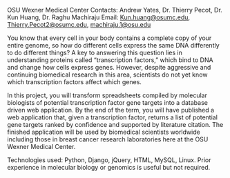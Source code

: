 OSU Wexner Medical Center
Contacts: Andrew Yates, Dr. Thierry Pecot, Dr. Kun Huang, Dr. Raghu Machiraju
Email: Kun.huang@osumc.edu, Thierry.Pecot2@osumc.edu, machiraju.1@osu.edu

You know that every cell in your body contains a complete copy of your entire
genome, so how do different cells express the same DNA differently to do different
things? A key to answering this question lies in understanding proteins called
“transcription factors,” which bind to DNA and change how cells express genes.
However, despite aggressive and continuing biomedical research in this area,
scientists do not yet know which transcription factors affect which genes.

In this project, you will transform spreadsheets compiled by molecular biologists of
potential transcription factor gene targets into a database driven web application.
By the end of the term, you will have published a web application that, given a
transcription factor, returns a list of potential gene targets ranked by confidence
and supported by literature citation. The finished application will be used by
biomedical scientists worldwide including those in breast cancer research
laboratories here at the OSU Wexner Medical Center.

Technologies used: Python, Django, jQuery, HTML, MySQL, Linux. Prior experience
in molecular biology or genomics is useful but not required.
